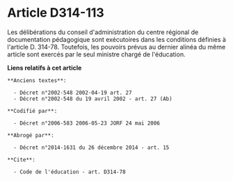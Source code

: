# Article D314-113

Les délibérations du conseil d'administration du centre régional de documentation pédagogique sont exécutoires dans les
conditions définies à l'article D. 314-78. Toutefois, les pouvoirs prévus au dernier alinéa du même article sont exercés par
le seul ministre chargé de l'éducation.

**Liens relatifs à cet article**

	**Anciens textes**:

	  - Décret n°2002-548 2002-04-19 art. 27
	  - Décret n°2002-548 du 19 avril 2002 - art. 27 (Ab)

	**Codifié par**:

	  - Décret n°2006-583 2006-05-23 JORF 24 mai 2006

	**Abrogé par**:

	  - Décret n°2014-1631 du 26 décembre 2014 - art. 15

	**Cite**:

	  - Code de l'éducation - art. D314-78
